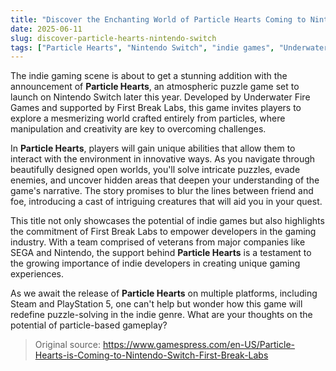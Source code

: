 ```yaml
---
title: "Discover the Enchanting World of Particle Hearts Coming to Nintendo Switch"
date: 2025-06-11
slug: discover-particle-hearts-nintendo-switch
tags: ["Particle Hearts", "Nintendo Switch", "indie games", "Underwater Fire Games"]
---
```


The indie gaming scene is about to get a stunning addition with the announcement of **Particle Hearts**, an atmospheric puzzle game set to launch on Nintendo Switch later this year. Developed by Underwater Fire Games and supported by First Break Labs, this game invites players to explore a mesmerizing world crafted entirely from particles, where manipulation and creativity are key to overcoming challenges.

In **Particle Hearts**, players will gain unique abilities that allow them to interact with the environment in innovative ways. As you navigate through beautifully designed open worlds, you'll solve intricate puzzles, evade enemies, and uncover hidden areas that deepen your understanding of the game's narrative. The story promises to blur the lines between friend and foe, introducing a cast of intriguing creatures that will aid you in your quest.

This title not only showcases the potential of indie games but also highlights the commitment of First Break Labs to empower developers in the gaming industry. With a team comprised of veterans from major companies like SEGA and Nintendo, the support behind **Particle Hearts** is a testament to the growing importance of indie developers in creating unique gaming experiences.

As we await the release of **Particle Hearts** on multiple platforms, including Steam and PlayStation 5, one can't help but wonder how this game will redefine puzzle-solving in the indie genre. What are your thoughts on the potential of particle-based gameplay? 

> Original source: https://www.gamespress.com/en-US/Particle-Hearts-is-Coming-to-Nintendo-Switch-First-Break-Labs